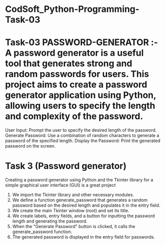 # CodSoft_Python-Programming-Task-03

# Task-03 PASSWORD-GENERATOR :-A password generator is a useful tool that generates strong and random passwords for users. This project aims to create a password generator application using Python, allowing users to specify the length and complexity of the password.
   User Input: Prompt the user to specify the desired length of the password.
   Generate Password: Use a combination of random characters to generate a password of the specified length.
   Display the Password: Print the generated password on the screen.

# Task 3 (Password generator)
Creating a password generator using Python and the Tkinter library for a simple graphical user interface (GUI) is a great project
1. We import the Tkinter library and other necessary modules.
2. We define a function generate_password that generates a random password based on the desired length and populates it in the entry field.
3. We create the main Tkinter window (root) and set its title.
4. We create labels, entry fields, and a button for inputting the password length and generating the password.
5. When the "Generate Password" button is clicked, it calls the generate_password function.
6. The generated password is displayed in the entry field for passwords.
